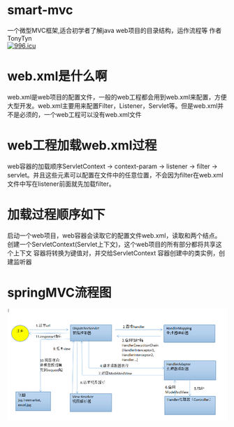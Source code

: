 # smart-mvc
一个微型MVC框架,适合初学者了解java web项目的目录结构，运作流程等
作者TonyTyn  
<a href="https://996.icu"><img src="https://img.shields.io/badge/link-996.icu-red.svg" alt="996.icu" /></a>
# web.xml是什么啊
web.xml是web项目的配置文件，一般的web工程都会用到web.xml来配置，方便大型开发。web.xml主要用来配置Filter，Listener，Servlet等。但是web.xml并不是必须的，一个web工程可以没有web.xml文件

# web工程加载web.xml过程
web容器的加载顺序ServletContext -> context-param -> listener -> filter -> servlet。并且这些元素可以配置在文件中的任意位置，不会因为filter在web.xml文件中写在listener前面就先加载filter。

# 加载过程顺序如下

启动一个web项目，web容器会读取它的配置文件web.xml，读取<listener>和<context-param>两个结点。
创建一个ServletContext(Servlet上下文)，这个web项目的所有部分都将共享这个上下文
容器将<context-param>转换为键值对，并交给ServletContext
容器创建<listener>中的类实例，创建监听器

# springMVC流程图
![img.png](img.png)